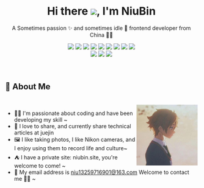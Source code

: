 
<p align="center">
  <h1 height="200px" align="center">
    Hi there <img src="https://cdn.jsdelivr.net/gh/MaleWeb/picture/images/techblog/hi.gif" width="25">, I'm NiuBin
  </h1>
   <p align="center">A Sometimes passion ✨ and sometimes idle 🥋 frontend developer from China 👨‍💻</p>
</p>

<div align="center">
  <img src="https://img.shields.io/badge/-JavaScript-f6da1c?style=flat&logo=javascript&logoColor=white">
  <img src="https://img.shields.io/badge/-Vue-4FC08D?style=flat&logo=vuedotjs&logoColor=white">
  <img src="https://img.shields.io/badge/-Tailwind%20CSS-06B6D4?style=flat&logo=tailwindcss&logoColor=white">
  <img src="https://img.shields.io/badge/-TypeScript-2b6dbf?style=flat&logo=typescript&logoColor=white">
  <img src="https://img.shields.io/badge/-React-00b4ce?style=flat&logo=react&logoColor=white">
  <img src="https://img.shields.io/badge/-Node.js-3C873A?style=flat&logo=Node.js&logoColor=white">
  <img src="https://img.shields.io/badge/-Nest.js-E0234E?style=flat&logo=nestjs&logoColor=white">
  <img src="https://img.shields.io/badge/-Less-bf608e?style=flat&logo=less&logoColor=white">
  <img src="https://img.shields.io/badge/-Sass-b37feb?style=flat&logo=sass&logoColor=white">
</div>
<div align="center">
  <img src="https://img.shields.io/badge/-Git-ee462c?style=flat&logo=git&logoColor=white">
  <img src="https://img.shields.io/badge/-Github-black?style=flat&logo=github">
  <img src="https://img.shields.io/badge/-Vite-646CFF?style=flat&logo=vite&logoColor=white">
</div>

<!-- 背景图 -->
<br />
<br />
<!-- 关于我 -->
<h2 height="200px" align="left">🎉 About Me</h2>
<br />
<img align="right" src="./avatar.jpg" width="160" />

- 👨‍💻 I'm passionate about coding and have been developing my skill ~
- 👻 I love to share, and currently share technical articles at juejin
- 🖼️ I like taking photos, I like Nikon cameras, and I enjoy using them to record life and culture~
- ⛺️ I have a private site: niubin.site, you're welcome to come! ~
- 📨 My email address is niu13259716901@163.com Welcome to contact me 👏🏻 ~
